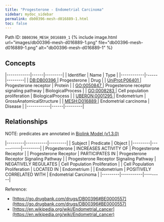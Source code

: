 ```yaml
---
title: "Progesterone - Endometrial Carcinoma"
sidebar: mydoc_sidebar
permalink: db00396-mesh-d016889-1.html
toc: false 
---
```



Path ID: `DB00396_MESH_D016889_1`
{% include image.html url="images/db00396-mesh-d016889-1.png" file="db00396-mesh-d016889-1.png" alt="db00396-mesh-d016889-1" %}

## Concepts

|------------|------|---------|
| Identifier | Name | Type    |
|------------|------|---------|
| <a href="https://identifiers.org/DB:DB00396">DB:DB00396 </a> | Progesterone | Drug |
| <a href="https://identifiers.org/UniProt:P06401">UniProt:P06401 </a> | Progesterone receptor | Protein |
| <a href="https://identifiers.org/GO:0050847">GO:0050847 </a> | Progesterone receptor signaling pathway | BiologicalProcess |
| <a href="https://identifiers.org/GO:0008283">GO:0008283 </a> | Cell population proliferation | BiologicalProcess |
| <a href="https://identifiers.org/UBERON:0001295">UBERON:0001295 </a> | Endometrium | GrossAnatomicalStructure |
| <a href="https://identifiers.org/MESH:D016889">MESH:D016889 </a> | Endometrial carcinoma | Disease |
|------------|------|---------|

## Relationships


NOTE: predicates are annotated in <a href="https://github.com/biolink/biolink-model/releases/tag/v1.3.0">Biolink Model (v1.3.0)</a>

|---------|-----------|---------|
| Subject | Predicate | Object  |
|---------|-----------|---------|
| Progesterone | INCREASES ACTIVITY OF | Progesterone Receptor |
| Progesterone Receptor | PARTICIPATES IN | Progesterone Receptor Signaling Pathway |
| Progesterone Receptor Signaling Pathway | NEGATIVELY REGULATES | Cell Population Proliferation |
| Cell Population Proliferation | LOCATED IN | Endometrium |
| Endometrium | POSITIVELY CORRELATED WITH | Endometrial Carcinoma |
|---------|-----------|---------|

Reference: 
  - [https://go.drugbank.com/drugs/DB00396#BE0000557](https://go.drugbank.com/drugs/DB00396#BE0000557)
  - [https://en.wikipedia.org/wiki/Endometrial_cancer](https://en.wikipedia.org/wiki/Endometrial_cancer)
